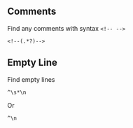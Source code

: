 ## Comments

Find any comments with syntax `<!-- -->`

	<!--(.*?)-->

## Empty Line

Find empty lines

	^\s*\n

Or

	^\n
